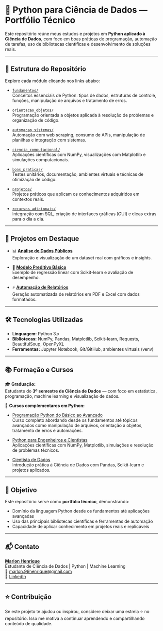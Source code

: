 # 🐍 Python para Ciência de Dados — Portfólio Técnico

Este repositório reúne meus estudos e projetos em **Python aplicado à Ciência de Dados**, com foco em boas práticas de programação, automação de tarefas, uso de bibliotecas científicas e desenvolvimento de soluções reais.

---

## 📁 Estrutura do Repositório

Explore cada módulo clicando nos links abaixo:

- [`fundamentos/`](fundamentos/)  
  Conceitos essenciais de Python: tipos de dados, estruturas de controle, funções, manipulação de arquivos e tratamento de erros.

- [`orientacao_objetos/`](orientacao_objetos/)  
  Programação orientada a objetos aplicada à resolução de problemas e organização de código.

- [`automacao_sistemas/`](automacao_sistemas/)  
  Automação com web scraping, consumo de APIs, manipulação de planilhas e integração com sistemas.

- [`ciencia_computacional/`](ciencia_computacional/)  
  Aplicações científicas com NumPy, visualizações com Matplotlib e simulações computacionais.

- [`boas_praticas/`](boas_praticas/)  
  Testes unitários, documentação, ambientes virtuais e técnicas de otimização de código.

- [`projetos/`](projetos/)  
  Projetos práticos que aplicam os conhecimentos adquiridos em contextos reais.

- [`recursos_adicionais/`](recursos_adicionais/)  
  Integração com SQL, criação de interfaces gráficas (GUI) e dicas extras para o dia a dia.

---

## 🚀 Projetos em Destaque

- 📊 **[Análise de Dados Públicos](projetos/analise_dados_publicos/analise.ipynb)**  
  Exploração e visualização de um dataset real com gráficos e insights.

- 🤖 **[Modelo Preditivo Básico](projetos/modelo_preditivo_basico/modelo.ipynb)**  
  Exemplo de regressão linear com Scikit-learn e avaliação de desempenho.

- ⚡ **[Automação de Relatórios](projetos/automacao_relatorios/relatorio.py)**  
  Geração automatizada de relatórios em PDF e Excel com dados formatados.

---

## 🛠️ Tecnologias Utilizadas

- **Linguagem:** Python 3.x  
- **Bibliotecas:** NumPy, Pandas, Matplotlib, Scikit-learn, Requests, BeautifulSoup, OpenPyXL  
- **Ferramentas:** Jupyter Notebook, Git/GitHub, ambientes virtuais (venv)

---

## 📚 Formação e Cursos

🎓 **Graduação:**  
Estudante do **3º semestre de Ciência de Dados** — com foco em estatística, programação, machine learning e visualização de dados.

📘 **Cursos complementares em Python:**  
- [Programação Python do Básico ao Avançado](https://www.udemy.com/course/programacao-python-do-basico-ao-avancado/?kw=bo&src=sac&couponCode=KEEPLEARNINGBR)  
  Curso completo abordando desde os fundamentos até tópicos avançados como manipulação de arquivos, orientação a objetos, tratamento de erros e automações.

- [Python para Engenheiros e Cientistas](https://www.udemy.com/course/python-para-engenheiros-e-cientistas/)  
  Aplicações científicas com NumPy, Matplotlib, simulações e resolução de problemas técnicos.

- [Cientista de Dados](https://www.udemy.com/course/cientista-de-dados/)  
  Introdução prática à Ciência de Dados com Pandas, Scikit-learn e projetos aplicados.

---

## 🎯 Objetivo

Este repositório serve como **portfólio técnico**, demonstrando:

- Domínio da linguagem Python desde os fundamentos até aplicações avançadas  
- Uso das principais bibliotecas científicas e ferramentas de automação  
- Capacidade de aplicar conhecimento em projetos reais e replicáveis  

---

## 📬 Contato

[**Marlon Henrique**](https://github.com/Marlon99henrique)  
Estudante de Ciência de Dados | Python | Machine Learning  
📧 marlon.99henrique@gmail.com  
🔗 [LinkedIn](https://www.linkedin.com/in/marlon-henrique-abdon-silva-8704a8217/)

---

## ⭐️ Contribuição

Se este projeto te ajudou ou inspirou, considere deixar uma estrela ⭐ no repositório. Isso me motiva a continuar aprendendo e compartilhando conteúdo de qualidade.
